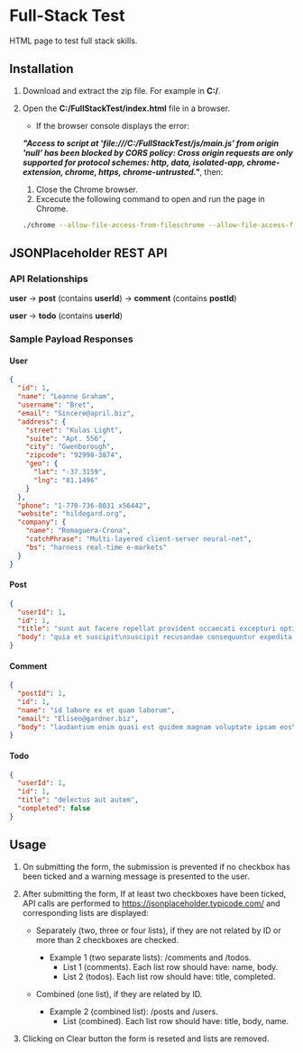 # Full-Stack Test

HTML page to test full stack skills.

## Installation

1. Download and extract the zip file. For example in **C:/**.

2. Open the **C:/FullStackTest/index.html** file in a browser.

    * If the browser console displays the error:
    
    **_"Access to script at 'file:///C:/FullStackTest/js/main.js' from origin 'null' has been blocked by CORS policy: Cross origin requests are only supported for protocol schemes: http, data, isolated-app, chrome-extension, chrome, https, chrome-untrusted."_**, then:
      1. Close the Chrome browser.
      2. Excecute the following command to open and run the page in Chrome.
      ```bash
      ./chrome --allow-file-access-from-fileschrome --allow-file-access-from-fileschrome --allow-file-access-from-files file:///C:/FullStackTest/index.html
    ```

## JSONPlaceholder REST API

### API Relationships
**user**  -> **post** (contains **userId**) -> **comment** (contains **postId**)

**user**  -> **todo** (contains **userId**)

### Sample Payload Responses
#### User
```json
{
  "id": 1,
  "name": "Leanne Graham",
  "username": "Bret",
  "email": "Sincere@april.biz",
  "address": {
    "street": "Kulas Light",
    "suite": "Apt. 556",
    "city": "Gwenborough",
    "zipcode": "92998-3874",
    "geo": {
      "lat": "-37.3159",
      "lng": "81.1496"
    }
  },
  "phone": "1-770-736-8031 x56442",
  "website": "hildegard.org",
  "company": {
    "name": "Romaguera-Crona",
    "catchPhrase": "Multi-layered client-server neural-net",
    "bs": "harness real-time e-markets"
  }
}
```

#### Post
```json
{
  "userId": 1,
  "id": 1,
  "title": "sunt aut facere repellat provident occaecati excepturi optio reprehenderit",
  "body": "quia et suscipit\nsuscipit recusandae consequuntur expedita et cum\nreprehenderit molestiae ut ut quas totam\nnostrum rerum est autem sunt rem eveniet architecto"
}
```

#### Comment
```json
{
  "postId": 1,
  "id": 1,
  "name": "id labore ex et quam laborum",
  "email": "Eliseo@gardner.biz",
  "body": "laudantium enim quasi est quidem magnam voluptate ipsam eos\ntempora quo necessitatibus\ndolor quam autem quasi\nreiciendis et nam sapiente accusantium"
}
```

#### Todo
```json
{
  "userId": 1,
  "id": 1,
  "title": "delectus aut autem",
  "completed": false
}
```

## Usage

1. On submitting the form, the submission is prevented if no checkbox has been ticked and a warning message is presented to the user.

2. After submitting the form, If at least two checkboxes have been ticked, API calls are performed to https://jsonplaceholder.typicode.com/ and corresponding lists are displayed:

    * Separately (two, three or four lists), if they are not related by ID or more than 2 checkboxes are checked.
        * Example 1 (two separate lists): /comments and /todos.
            * List 1 (comments). Each list row should have: name, body.
            * List 2 (todos). Each list row should have: title, completed.
    
    * Combined (one list), if they are related by ID.
        * Example 2 (combined list): /posts and /users.
            * List (combined). Each list row should have: title, body, name.

3. Clicking on Clear button the form is reseted and lists are removed.
